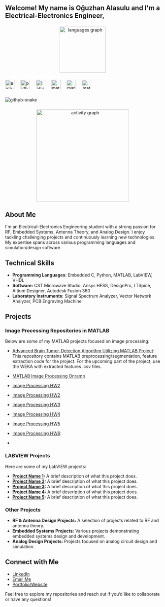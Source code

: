 <h2 align="left">Welcome! My name is Oğuzhan Alasulu and I'm a Electrical-Electronics Engineer, </h2>

###

<div align="center">
  <img src="https://github-readme-stats.vercel.app/api/top-langs?username=alasulu&locale=en&hide_title=false&layout=compact&card_width=800&langs_count=5&theme=dracula&hide_border=false" height="150" alt="languages graph"  />
</div>

###

<div align="left">
  <img src="https://cdn.jsdelivr.net/gh/devicons/devicon/icons/embeddedc/embeddedc-original.svg" height="30" alt="embeddedc logo"  />
  <img width="12" />
  <img src="https://cdn.jsdelivr.net/gh/devicons/devicon/icons/python/python-original.svg" height="30" alt="python logo"  />
  <img width="12" />
  <img src="https://cdn.jsdelivr.net/gh/devicons/devicon/icons/labview/labview-original.svg" height="30" alt="labview logo"  />
  <img width="12" />
  <img src="https://cdn.jsdelivr.net/gh/devicons/devicon/icons/matlab/matlab-original.svg" height="30" alt="matlab logo"  />
  <img width="12" />
  <img src="https://cdn.jsdelivr.net/gh/devicons/devicon/icons/kaggle/kaggle-original.svg" height="30" alt="matlab logo"  />
  <img width="12" />
  <img src="https://cdn.jsdelivr.net/gh/devicons/devicon/icons/arduino/arduino-original.svg" height="30" alt="matlab logo"  />
</div>

###
<picture>
  <source media="(prefers-color-scheme: dark)" srcset="github-user-contribution.svg" />
  <source media="(prefers-color-scheme: light)" srcset="github-user-contribution-2.svg" />
  <img alt="github-snake" src="github-snake.svg" />
</picture>

###

<div align="center">
  <img src="https://github-readme-activity-graph.vercel.app/graph?username=alasulu&radius=16&theme=react&area=true&order=5" height="300" alt="activity graph"  />
</div>

## About Me
I'm an Electrical-Electronics Engineering student with a strong passion for RF, Embedded Systems, Antenna Theory, and Analog Design. I enjoy tackling challenging projects and continuously learning new technologies. My expertise spans across various programming languages and simulation/design software.

## Technical Skills
- **Programming Languages:** Embedded C, Python, MATLAB, LabVIEW, VHDL
- **Software:** CST Microwave Studio, Ansys HFSS, DesignPro, LTSpice, Altium Designer, Autodesk Fusion 360
- **Laboratory Instruments:** Signal Spectrum Analyzer, Vector Network Analyzer, PCB Engraving Machine

## Projects

### Image Processing Repositories in MATLAB
Below are some of my MATLAB projects focused on image processing:
- [Advanced Brain Tumor-Detection Algorithm Utilizing MATLAB Project](https://github.com/alasulu/Advanced-Brain-Tumor-Detection-Algorithm-Utilizing-MATLAB-Project): This repository contains MATLAB preprocessing/segmentation, feature extraction code for the project. For the upcoming part of the project, use the WEKA with extracted features .csv files.
- [MATLAB Image Processing Onramp](https://github.com/alasulu/MATLAB-Image-Processing-Onramp)
- [Image Processing HW2](https://github.com/alasulu/Image-Processing-Self-HW1)
- [Image Processing HW2](https://github.com/alasulu/Image-Processing-Self-HW2)
- [Image Processing HW3](https://github.com/alasulu/Image-Processing-Self-HW3)
- [Image Processing HW4](https://github.com/alasulu/Image-Processing-Self-HW4)
- [Image Processing HW5](https://github.com/alasulu/Image-Processing-Self-HW5)
- [Image Processing HW6](https://github.com/alasulu/Image-Processing-Self-HW6):

- 

### LABVIEW Projects
Here are some of my LabVIEW projects:
- **[Project Name 1](https://github.com/yourusername/labview-project1):** A brief description of what this project does.
- **[Project Name 2](https://github.com/yourusername/labview-project2):** A brief description of what this project does.
- **[Project Name 3](https://github.com/yourusername/labview-project3):** A brief description of what this project does.
- **[Project Name 4](https://github.com/yourusername/labview-project4):** A brief description of what this project does.
- **[Project Name 5](https://github.com/yourusername/labview-project5):** A brief description of what this project does.

### Other Projects
- **RF & Antenna Design Projects:** A selection of projects related to RF and antenna theory.
- **Embedded Systems Projects:** Various projects demonstrating embedded systems design and development.
- **Analog Design Projects:** Projects focused on analog circuit design and simulation.

## Connect with Me
- [LinkedIn](https://www.linkedin.com/in/yourprofile)
- [Email Me](mailto:your-email@example.com)
- [Portfolio/Website](https://yourwebsite.com)

Feel free to explore my repositories and reach out if you’d like to collaborate or have any questions!
